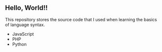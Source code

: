 ## Hello, World!!

This repository stores the source code that I used when learning the basics of language syntax.
* JavaScript
* PHP
* Python
 
 
 
 
